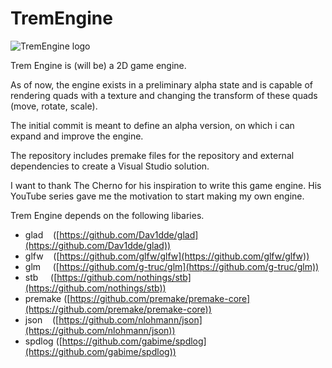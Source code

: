 # TremEngine

![TremEngine logo](http://cydi.info/TR_logo_mid.png "TremEngine logo")

Trem Engine is (will be) a 2D game engine.

As of now, the engine exists in a preliminary alpha state and is capable of rendering quads with a texture and changing the transform of these quads (move, rotate, scale).

The initial commit is meant to define an alpha version, on which i can expand and improve the engine.

The repository includes premake files for the repository and external dependencies to create a Visual Studio solution.

I want to thank The Cherno for his inspiration to write this game engine. His YouTube series gave me the motivation to start making my own engine.

Trem Engine depends on the following libaries.

*   glad    ([https://github.com/Dav1dde/glad](https://github.com/Dav1dde/glad))
*   glfw    ([https://github.com/glfw/glfw](https://github.com/glfw/glfw))
*   glm     ([https://github.com/g-truc/glm](https://github.com/g-truc/glm))
*   stb     ([https://github.com/nothings/stb](https://github.com/nothings/stb))
*   premake ([https://github.com/premake/premake-core](https://github.com/premake/premake-core))
*   json    ([https://github.com/nlohmann/json](https://github.com/nlohmann/json))
*   spdlog  ([https://github.com/gabime/spdlog](https://github.com/gabime/spdlog))

